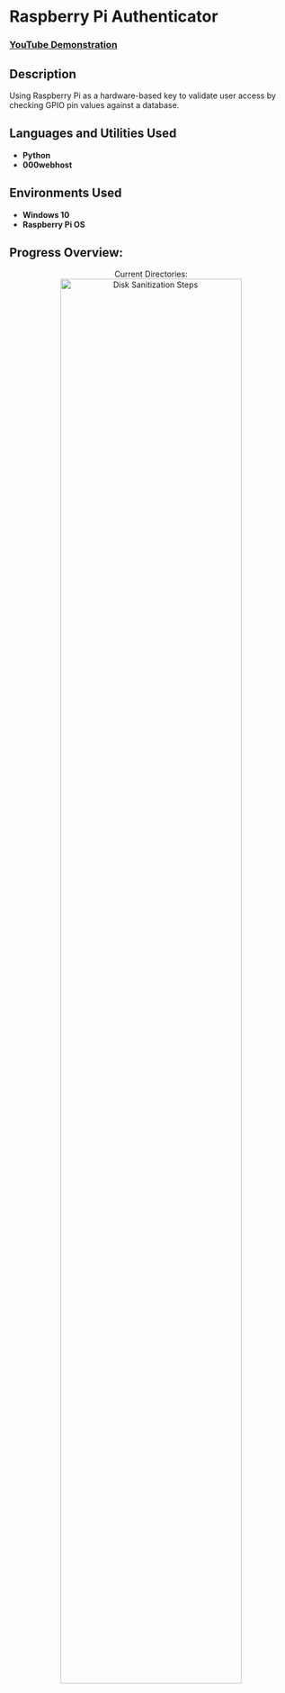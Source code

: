<h1> Raspberry Pi Authenticator </h1>

 ### [YouTube Demonstration]()

<h2> Description </h2>
Using Raspberry Pi as a hardware-based key to validate user access by checking GPIO pin values against a database.
<br />


<h2>Languages and Utilities Used</h2>

- <b> Python </b> 
- <b> 000webhost </b>

<h2> Environments Used </h2>

- <b> Windows 10 </b> 
- <b> Raspberry Pi OS </b> 


<h2> Progress Overview: </h2>

<p align="center">
Current Directories: <br/>
<img src="https://i.imgur.com/62TgaWL.png" height="80%" width="80%" alt="Disk Sanitization Steps"/>
<br />
<!-- If you're going to add another img below you've got to an extra br beforehand -->
<br />

</p>
